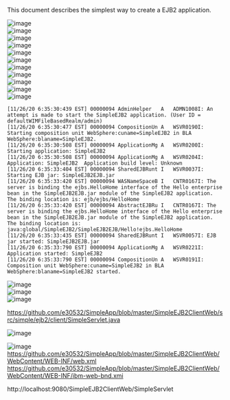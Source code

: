 This document describes the simplest way to create a EJB2 application.


![image](https://user-images.githubusercontent.com/22098113/100345584-de834480-3025-11eb-9f06-5acec8d45ada.png)  
![image](https://user-images.githubusercontent.com/22098113/100345641-f5299b80-3025-11eb-9437-b25f80efae0d.png)  
![image](https://user-images.githubusercontent.com/22098113/100345756-1be7d200-3026-11eb-8e03-c7c0816445cd.png)  
![image](https://user-images.githubusercontent.com/22098113/100345805-37eb7380-3026-11eb-81e4-80bf2291d717.png)  
![image](https://user-images.githubusercontent.com/22098113/100345854-4c2f7080-3026-11eb-8253-8e8494118ef6.png)  
![image](https://user-images.githubusercontent.com/22098113/100345877-55b8d880-3026-11eb-9c33-578e9b752893.png)  
![image](https://user-images.githubusercontent.com/22098113/100346028-8ac52b00-3026-11eb-939b-42fa02a543e3.png)  
![image](https://user-images.githubusercontent.com/22098113/100346101-a7f9f980-3026-11eb-959f-e28b9e9d1ad8.png)  
![image](https://user-images.githubusercontent.com/22098113/100346129-b1836180-3026-11eb-9fd2-2adb4c9523a9.png)  
![image](https://user-images.githubusercontent.com/22098113/100346185-c95ae580-3026-11eb-8443-9ef61351cbb9.png)  
![image](https://user-images.githubusercontent.com/22098113/100346267-e68fb400-3026-11eb-89da-456ee2cfbcb5.png)  

```
[11/26/20 6:35:30:439 EST] 00000094 AdminHelper   A   ADMN1008I: An attempt is made to start the SimpleEJB2 application. (User ID = defaultWIMFileBasedRealm/admin)
[11/26/20 6:35:30:477 EST] 00000094 CompositionUn A   WSVR0190I: Starting composition unit WebSphere:cuname=SimpleEJB2 in BLA WebSphere:blaname=SimpleEJB2.
[11/26/20 6:35:30:508 EST] 00000094 ApplicationMg A   WSVR0200I: Starting application: SimpleEJB2
[11/26/20 6:35:30:508 EST] 00000094 ApplicationMg A   WSVR0204I: Application: SimpleEJB2  Application build level: Unknown
[11/26/20 6:35:33:404 EST] 00000094 SharedEJBRunt I   WSVR0037I: Starting EJB jar: SimpleEJB2EJB.jar
[11/26/20 6:35:33:420 EST] 00000094 WASNameSpaceB I   CNTR0167I: The server is binding the ejbs.HelloHome interface of the Hello enterprise bean in the SimpleEJB2EJB.jar module of the SimpleEJB2 application.  The binding location is: ejb/ejbs/HelloHome
[11/26/20 6:35:33:420 EST] 00000094 AbstractEJBRu I   CNTR0167I: The server is binding the ejbs.HelloHome interface of the Hello enterprise bean in the SimpleEJB2EJB.jar module of the SimpleEJB2 application.  The binding location is: java:global/SimpleEJB2/SimpleEJB2EJB/Hello!ejbs.HelloHome
[11/26/20 6:35:33:435 EST] 00000094 SharedEJBRunt I   WSVR0057I: EJB jar started: SimpleEJB2EJB.jar
[11/26/20 6:35:33:790 EST] 00000094 ApplicationMg A   WSVR0221I: Application started: SimpleEJB2
[11/26/20 6:35:33:790 EST] 00000094 CompositionUn A   WSVR0191I: Composition unit WebSphere:cuname=SimpleEJB2 in BLA WebSphere:blaname=SimpleEJB2 started.
```


![image](https://user-images.githubusercontent.com/22098113/100346415-2a82b900-3027-11eb-9d9d-e3c65c5e766e.png)  
![image](https://user-images.githubusercontent.com/22098113/100346441-353d4e00-3027-11eb-8799-3aa2c35d22f5.png)  
![image](https://user-images.githubusercontent.com/22098113/100346557-63bb2900-3027-11eb-9e53-04b1462afa1c.png)  

https://github.com/e30532/SimpleApp/blob/master/SimpleEJB2ClientWeb/src/simple/ejb2/client/SimpleServlet.java  

![image](https://user-images.githubusercontent.com/22098113/100346748-b399f000-3027-11eb-988a-7d05c303cf59.png)  

![image](https://user-images.githubusercontent.com/22098113/100347016-1095a600-3028-11eb-8146-3fba75ca1ac1.png)  
https://github.com/e30532/SimpleApp/blob/master/SimpleEJB2ClientWeb/WebContent/WEB-INF/web.xml  
https://github.com/e30532/SimpleApp/blob/master/SimpleEJB2ClientWeb/WebContent/WEB-INF/ibm-web-bnd.xmi  

http://localhost:9080/SimpleEJB2ClientWeb/SimpleServlet  

